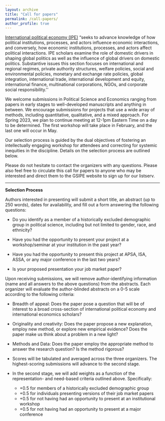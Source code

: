 ```yaml
---
layout: archive
title: "Call for papers"
permalink: /call-papers/
author_profile: true
---
```


[International political economy (IPE)](https://www.isanet.org/ISA/Sections/IPE) “seeks to advance knowledge of how political institutions, processes, and actors influence economic interactions, and conversely, how economic institutions, processes, and actors affect political interactions. IPE scholars examine the role of domestic drivers in shaping global politics as well as the influence of global drivers on domestic politics. Substantive issues this section focuses on international and regional regimes, private authority structures, welfare policies, social and environmental policies, monetary and exchange rate policies, global integration, international trade, international development and equity, international finance, multinational corporations, NGOs, and corporate social responsibility.''

We welcome submissions in Political Science and Economics ranging from papers in early stages to well-developed manuscripts and anything in between. We encourage submissions for projects that use a wide array of methods, including quantitative, qualitative, and a mixed approach. For Spring 2023, we plan to continue meeting at 12-1pm Eastern Time on a day to be determined. The first workshop will take place in February, and the last one will occur in May.

Our selection process is guided by the dual objectives of fostering an intellectually engaging workshop for attendees and correcting for systemic inequities in the discipline. Details on the selection process are outlined below. 

Please do not hesitate to contact the organizers with any questions. Please also feel free to circulate this call for papers to anyone who may be interested and direct them to the GSIPE website to sign up for our listserv.


<hr> 

**Selection Process**

Authors interested in presenting will submit a short title, an abstract (up to 250 words), dates for availability, and fill out a form answering the following questions:

- Do you identify as a member of a historically excluded demographic group in political science, including but not limited to gender, race, and ethnicity?

- Have you had the opportunity to present your project at a workshop/seminar at your institution in the past year?

- Have you had the opportunity to present this project at APSA, ISA, ASSA, or any major conference in the last two years?

- Is your proposed presentation your job market paper?

Upon receiving submissions, we will remove author-identifying information (name and all answers to the above questions) from the abstracts. Each organizer will evaluate the author-blinded abstracts on a 0-5 scale according to the following criteria:

- Breadth of appeal: Does the paper pose a question that will be of interest to a broad cross-section of international political economy and international economics scholars?

- Originality and creativity: Does the paper propose a new explanation, employ new method, or explore new empirical evidence? Does the paper make us think about a problem in a new light?

- Methods and Data: Does the paper employ the appropriate method to answer the research question? Is the method rigorous?

- Scores will be tabulated and averaged across the three organizers. The highest-scoring submissions will advance to the second stage. 

- In the second stage, we will add weights as a function of the representation- and need-based criteria outlined above. Specifically:
  - +0.5 for members of a historically excluded demographic group
  - +0.5 for individuals presenting versions of their job market papers
  - +0.5 for not having had an opportunity to present at an institutional workshop
  - +0.5 for not having had an opportunity to present at a major conference
